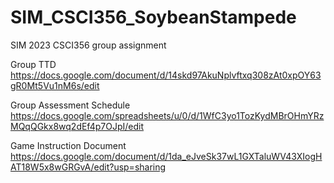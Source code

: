 # SIM_CSCI356_SoybeanStampede
 SIM 2023 CSCI356 group assignment

Group TTD
https://docs.google.com/document/d/14skd97AkuNplvftxq308zAt0xpOY63gR0Mt5Vu1nM6s/edit

Group Assessment Schedule
https://docs.google.com/spreadsheets/u/0/d/1WfC3yo1TozKydMBrOHmYRzMQqQGkx8wq2dEf4p7OJpI/edit

Game Instruction Document
https://docs.google.com/document/d/1da_eJveSk37wL1GXTaluWV43XIogHAT18W5x8wGRGvA/edit?usp=sharing
